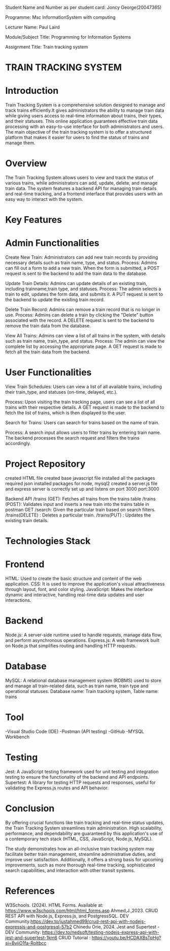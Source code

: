 Student Name and Number as per student card: Joncy George(20047365)

Programme: Msc InformationSystem with computing

Lecturer Name: Paul Laird

Module/Subject Title: Programming for Information Systems

Assignment Title: Train tracking system



# TRAIN TRACKING SYSTEM

# Introduction

Train Tracking System is a comprehensive solution designed to manage and track trains efficiently.It gives administrators the ability to manage train data while giving users access to real-time information about trains, their types, and their statuses. This online application guarantees effective train data processing with an easy-to-use interface for both administrators and users. The main objective of the train tracking system is to offer a structured platform that makes it easier for users to find the status of trains and manage them.

# Overview

The Train Tracking System allows users to view and track the status of various trains, while administrators can add, update, delete, and manage train data. The system features a backend API for managing train details and real-time tracking, and a frontend interface that provides users with an easy way to interact with the system.

# Key Features
# Admin Functionalities

Create New Train: Administrators can add new train records by providing necessary details such as train name, type, and status.
Process: Admins can fill out a form to add a new train. When the form is submitted, a POST request is sent to the backend to add the train data to the database.

Update Train Details: Admins can update details of an existing train, including trainname,train type, and statuses.
Process: The admin selects a train to edit, updates the form data, and submits it. A PUT request is sent to the backend to update the existing train record.

Delete Train Record: Admins can remove a train record that is no longer in use.
Process: Admins can delete a train by clicking the "Delete" button associated with the record. A DELETE request is sent to the backend to remove the train data from the database.

View All Trains: Admins can view a list of all trains in the system, with details such as train name, train_type, and status.
Process: The admin can view the complete list by accessing the appropriate page. A GET request is made to fetch all the train data from the backend.


# User Functionalities
View Train Schedules: Users can view a list of all available trains, including their train_type, and statuses (on-time, delayed, etc.).

Process: Upon visiting the train tracking page, users can see a list of all trains with their respective details. A GET request is made to the backend to fetch the list of trains, which is then displayed to the user.

Search for Trains: Users can search for trains based on the name of train.

Process: A search input allows users to filter trains by entering train name. The backend processes the search request and filters the trains accordingly.

# Project Repository
created HTML file
created base javascript file
installed all the packages required json
installed packages for node, mysql2
created a server.js file and express server is correctly set up and listens on port 3000
port:3000 

Backend API
/trains (GET): Fetches all trains from the trains table 
 /trains (POST): Validates input and inserts a new train into the trains table in postman
GET /search: Given the particular train based on search filters.
/trains(DELETE) : Deletes a particular train.
/trains(PUT) : Updates the existing train details.


# Technologies Stack
# Frontend
HTML: Used to create the basic structure and content of the web application.
CSS: It is used to improve the application's visual attractiveness through layout, font, and color styling.
JavaScript: Makes the interface dynamic and interactive, handling real-time data updates and user interactions.



# Backend
Node.js: A server-side runtime used to handle requests, manage data flow, and perform asynchronous operations.
Express.js: A web framework built on Node.js that simplifies routing and handling HTTP requests.


# Database
MySQL: A relational database management system (RDBMS) used to store and manage all train-related data, such as train name, train type and operational statuses.
Database name: Train tracking system, Table name: trains

# Tool
-Visual Studio Code (IDE)
-Postman (API testing)
-GitHub
-MYSQL Workbench

# Testing
Jest: A JavaScript testing framework used for unit testing and integration testing to ensure the functionality of the backend and API endpoints.
Supertest: A library for testing HTTP requests and responses, useful for validating the Express.js routes and API behavior.

# Conclusion
By offering crucial functions like train tracking and real-time status updates, the Train Tracking System streamlines train administration. High scalability, performance, and dependability are guaranteed by this application's use of a contemporary tech stack (HTML, CSS, JavaScript, Node.js, MySQL).

The study demonstrates how an all-inclusive train tracking system may facilitate better train management, streamline administrative duties, and improve user satisfaction. Additionally, it offers a strong basis for upcoming improvements, such as more thorough real-time tracking, sophisticated search capabilities, and interaction with other transit systems.

# References
W3Schools. (2024). HTML Forms. Available at: https://www.w3schools.com/html/html_forms.asp
Ahmed,J.,2023. CRUD REST API with Node.js, Express.js, and PostgressSQL. DEV Community.https://dev.to/justahmed99/crud-rest-api-with-nodejs-expressjs-and-postgresql-57b2
Chinedu Orie, 2024. Jest and Supertest - DEV Community: https://dev.to/nedsoft/testing-nodejs-express-api-with-jest-and-supertest-1km6
CRUD Tutorial : https://youtu.be/HCDAXBsTpHg?si=BviiO1fa-Roltbcc




